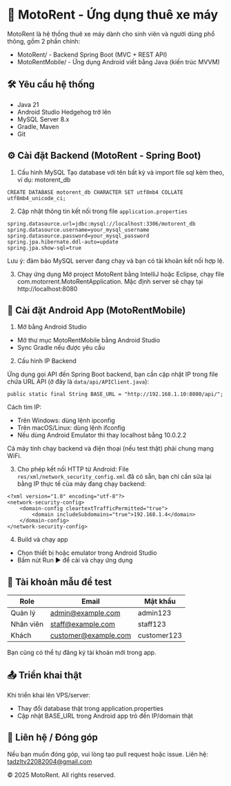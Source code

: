 # 🚀 MotoRent - Ứng dụng thuê xe máy

MotoRent là hệ thống thuê xe máy dành cho sinh viên và người dùng phổ thông, gồm 2 phần chính:
- MotoRent/ - Backend Spring Boot (MVC + REST API)
- MotoRentMobile/ - Ứng dụng Android viết bằng Java (kiến trúc MVVM)

## 🛠 Yêu cầu hệ thống
- Java 21
- Android Studio Hedgehog trở lên
- MySQL Server 8.x
- Gradle, Maven
- Git

## ⚙️ Cài đặt Backend (MotoRent - Spring Boot)

1. Cấu hình MySQL
Tạo database với tên bất kỳ và import file sql kèm theo, ví dụ: motorent_db

`CREATE DATABASE motorent_db CHARACTER SET utf8mb4 COLLATE utf8mb4_unicode_ci;`

2. Cập nhật thông tin kết nối trong file `application.properties`

```
spring.datasource.url=jdbc:mysql://localhost:3306/motorent_db
spring.datasource.username=your_mysql_username
spring.datasource.password=your_mysql_password
spring.jpa.hibernate.ddl-auto=update
spring.jpa.show-sql=true
```
Lưu ý: đảm bảo MySQL server đang chạy và bạn có tài khoản kết nối hợp lệ.

3. Chạy ứng dụng
Mở project MotoRent bằng IntelliJ hoặc Eclipse, chạy file com.motorrent.MotoRentApplication.
Mặc định server sẽ chạy tại http://localhost:8080

## 📱 Cài đặt Android App (MotoRentMobile)

1. Mở bằng Android Studio
- Mở thư mục MotoRentMobile bằng Android Studio
- Sync Gradle nếu được yêu cầu

2. Cấu hình IP Backend

Ứng dụng gọi API đến Spring Boot backend, bạn cần cập nhật IP trong file chứa URL API (ở đây là `data/api/APIClient.java`):

`public static final String BASE_URL = "http://192.168.1.10:8080/api/";`

Cách tìm IP:
- Trên Windows: dùng lệnh ipconfig
- Trên macOS/Linux: dùng lệnh ifconfig
- Nếu dùng Android Emulator thì thay localhost bằng 10.0.2.2

Cả máy tính chạy backend và điện thoại (nếu test thật) phải chung mạng WiFi.

3. Cho phép kết nối HTTP từ Android:
File `res/xml/network_security_config.xml` đã có sẵn, bạn chỉ cần sửa lại  bằng IP thực tế của máy đang chạy backend: 

```
<?xml version="1.0" encoding="utf-8"?>
<network-security-config>
    <domain-config cleartextTrafficPermitted="true">
        <domain includeSubdomains="true">192.168.1.4</domain>
    </domain-config>
</network-security-config>
```

4. Build và chạy app
- Chọn thiết bị hoặc emulator trong Android Studio
- Bấm nút Run ▶️ để cài và chạy ứng dụng

## 🔐 Tài khoản mẫu để test

| Role    | Email              | Mật khẩu |
|---------|--------------------|----------|
| Quản lý | admin@example.com  | admin123 |
|Nhân viên| staff@example.com  | staff123 |
| Khách   |customer@example.com|customer123|

Bạn cũng có thể tự đăng ký tài khoản mới trong app.

## 📤 Triển khai thật
Khi triển khai lên VPS/server:
- Thay đổi database thật trong application.properties
- Cập nhật BASE_URL trong Android app trỏ đến IP/domain thật


## 📧 Liên hệ / Đóng góp
Nếu bạn muốn đóng góp, vui lòng tạo pull request hoặc issue.
Liên hệ: tadzltv22082004@gmail.com

© 2025 MotoRent. All rights reserved.
